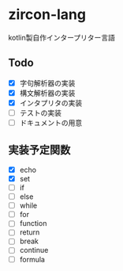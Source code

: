 # zircon-lang
kotlin製自作インタープリター言語

## Todo
- [x] 字句解析器の実装
- [x] 構文解析器の実装
- [x] インタプリタの実装
- [ ] テストの実装
- [ ] ドキュメントの用意

## 実装予定関数
- [x] echo
- [x] set
- [ ] if
- [ ] else
- [ ] while
- [ ] for
- [ ] function
- [ ] return
- [ ] break
- [ ] continue
- [ ] formula
